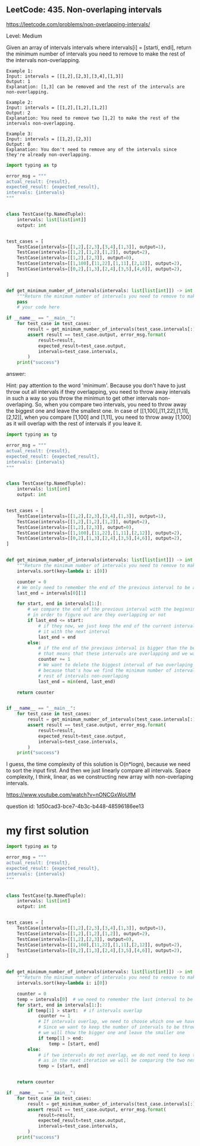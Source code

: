 ## LeetCode: 435. Non-overlaping intervals

https://leetcode.com/problems/non-overlapping-intervals/

Level: Medium

Given an array of intervals intervals where intervals[i] = [starti, endi], return the minimum number of intervals you need to remove to make the rest of the intervals non-overlapping.


```
Example 1:
Input: intervals = [[1,2],[2,3],[3,4],[1,3]]
Output: 1
Explanation: [1,3] can be removed and the rest of the intervals are non-overlapping.

Example 2:
Input: intervals = [[1,2],[1,2],[1,2]]
Output: 2
Explanation: You need to remove two [1,2] to make the rest of the intervals non-overlapping.

Example 3:
Input: intervals = [[1,2],[2,3]]
Output: 0
Explanation: You don't need to remove any of the intervals since they're already non-overlapping.
```

```python
import typing as tp

error_msg = """
actual_result: {result},
expected_result: {expected_result},
intervals: {intervals}
"""


class TestCase(tp.NamedTuple):
    intervals: list[list[int]]
    output: int


test_cases = [
    TestCase(intervals=[[1,2],[2,3],[3,4],[1,3]], output=1),
    TestCase(intervals=[[1,2],[1,2],[1,2]], output=2),
    TestCase(intervals=[[1,2],[2,3]], output=0),
    TestCase(intervals=[[1,100],[11,22],[1,11],[2,12]], output=2),
    TestCase(intervals=[[0,2],[1,3],[2,4],[3,5],[4,6]], output=2),
]


def get_minimum_number_of_intervals(intervals: list[list[int]]) -> int:
    """Return the minimum number of intervals you need to remove to make the rest of the intervals non-overlapping."""
    pass
    # your code here

if __name__ == "__main__":
    for test_case in test_cases:
        result = get_minimum_number_of_intervals(test_case.intervals[:])
        assert result == test_case.output, error_msg.format(
            result=result,
            expected_result=test_case.output,
            intervals=test_case.intervals,
        )
    print("success")
```

answer:

Hint: pay attention to the word 'minimum'. Because you don't have to just throw out all intervals if they overlapping,
you need to throw away intervals in such a way so you throw the minimun to get other intervals non-overlaping. So, when you compare
two intervals, you need to throw away the biggest one and leave the smallest one. In case of [[1,100],[11,22],[1,11],[2,12]],
when you compare [1,100] and [1,11], you need to throw away [1,100] as it will overlap with the rest of intervals if you leave
it.

```python
import typing as tp

error_msg = """
actual_result: {result},
expected_result: {expected_result},
intervals: {intervals}
"""


class TestCase(tp.NamedTuple):
    intervals: list[int]
    output: int


test_cases = [
    TestCase(intervals=[[1,2],[2,3],[3,4],[1,3]], output=1),
    TestCase(intervals=[[1,2],[1,2],[1,2]], output=2),
    TestCase(intervals=[[1,2],[2,3]], output=0),
    TestCase(intervals=[[1,100],[11,22],[1,11],[2,12]], output=2),
    TestCase(intervals=[[0,2],[1,3],[2,4],[3,5],[4,6]], output=2),
]


def get_minimum_number_of_intervals(intervals: list[list[int]]) -> int:
    """Return the minimum number of intervals you need to remove to make the rest of the intervals non-overlapping."""
    intervals.sort(key=lambda i: i[0])

    counter = 0
    # We only need to remember the end of the previous interval to be able to compare it with the next interval
    last_end = intervals[0][1]

    for start, end in intervals[1:]:
        # we compare the end of the previous interval with the beginning of the next interval
        # in order to figure out are they overlapping or not
        if last_end <= start:
            # if they now, we just keep the end of the current interval to for the next iteration to compare
            # it with the next interval
            last_end = end
        else:
            # if the end of the previous interval is bigger than the beginning of the next interval,
            # that means that these intervals are overlapping and we want to delete one of them
            counter += 1
            # We want to delete the biggest interval of two overlaping intervals and leave the smallest one
            # because that's how we find the minimum number of intervals we need to throw away to make the 
            # rest of intervals non-overlaping
            last_end = min(end, last_end)

    return counter


if __name__ == "__main__":
    for test_case in test_cases:
        result = get_minimum_number_of_intervals(test_case.intervals[:])
        assert result == test_case.output, error_msg.format(
            result=result,
            expected_result=test_case.output,
            intervals=test_case.intervals,
        )
    print("success")
```

I guess, the time complexity of this solution is O(n*logn), because we need to sort the input first. And then we just linearly compare all intervals.
Space complexity, I think, linear, as we constructing new array with non-overlaping intervals.

https://www.youtube.com/watch?v=nONCGxWoUfM

question id: 1d50cad3-bce7-4b3c-b448-48596186ee13


# my first solution

```python
import typing as tp

error_msg = """
actual_result: {result},
expected_result: {expected_result},
intervals: {intervals}
"""


class TestCase(tp.NamedTuple):
    intervals: list[int]
    output: int


test_cases = [
    TestCase(intervals=[[1,2],[2,3],[3,4],[1,3]], output=1),
    TestCase(intervals=[[1,2],[1,2],[1,2]], output=2),
    TestCase(intervals=[[1,2],[2,3]], output=0),
    TestCase(intervals=[[1,100],[11,22],[1,11],[2,12]], output=2),
    TestCase(intervals=[[0,2],[1,3],[2,4],[3,5],[4,6]], output=2),
]


def get_minimum_number_of_intervals(intervals: list[list[int]]) -> int:
    """Return the minimum number of intervals you need to remove to make the rest of the intervals non-overlapping."""
    intervals.sort(key=lambda i: i[0])

    counter = 0
    temp = intervals[0]  # we need to remember the last interval to be able to compare it to the next one
    for start, end in intervals[1:]:
        if temp[1] > start:  # if intervals overlap
            counter += 1
            # If intervals overlap, we need to choose which one we have to throw away. 
            # Since we want to keep the number of intervals to be thrown away,
            # we will thow the bigger one and leave the smaller one
            if temp[1] > end:
                temp = [start, end]
        else:
            # if two intervals do not overlap, we do not need to keep the current one anymore, 
            # as in the next iteration we will be comparing the two next intervals 
            temp = [start, end]


    return counter

if __name__ == "__main__":
    for test_case in test_cases:
        result = get_minimum_number_of_intervals(test_case.intervals[:])
        assert result == test_case.output, error_msg.format(
            result=result,
            expected_result=test_case.output,
            intervals=test_case.intervals,
        )
    print("success")
```